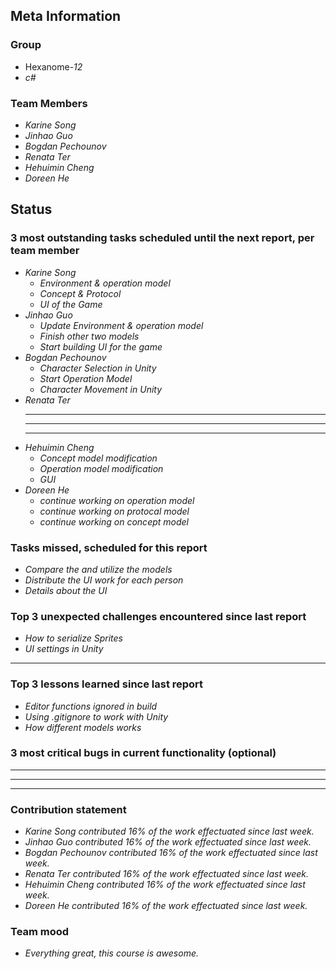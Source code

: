 ## Meta Information

### Group

 * Hexanome-*12*
 * *c#*

### Team Members

 * *Karine Song*
 * *Jinhao Guo*
 * *Bogdan Pechounov*
 * *Renata Ter*
 * *Hehuimin Cheng*
 * *Doreen He*

## Status

### 3 most outstanding tasks scheduled until the next report, per team member

 * *Karine Song*
   * *Environment & operation model*
   * *Concept & Protocol*
   * *UI of the Game*
 * *Jinhao Guo*
   * *Update Environment & operation model*
   * *Finish other two models*
   * *Start building UI for the game*
 * *Bogdan Pechounov*
   * *Character Selection in Unity*
   * *Start Operation Model*
   * *Character Movement in Unity*
 * *Renata Ter*
   * **
   * **
   * **
 * *Hehuimin Cheng*
   * *Concept model modification*
   * *Operation model modification*
   * *GUI*
 * *Doreen He*
   * *continue working on operation model*
   * *continue working on protocal model*
   * *continue working on concept model*

### Tasks missed, scheduled for this report

 * *Compare the and utilize the models*
 * *Distribute the UI work for each person*
 * *Details about the UI*

### Top 3 unexpected challenges encountered since last report

  * *How to serialize Sprites*
  * *UI settings in Unity*
  * **

### Top 3 lessons learned since last report

 * *Editor functions ignored in build*
 * *Using .gitignore to work with Unity*
 * *How different models works*

### 3 most critical bugs in current functionality (optional)

 * **
 * **
 * **

### Contribution statement

 * *Karine Song contributed 16% of the work effectuated since last week.*
 * *Jinhao Guo contributed 16% of the work effectuated since last week.*
 * *Bogdan Pechounov contributed 16% of the work effectuated since last week.*
 * *Renata Ter contributed 16% of the work effectuated since last week.*
 * *Hehuimin Cheng contributed 16% of the work effectuated since last week.*
 * *Doreen He contributed 16% of the work effectuated since last week.*

### Team mood

 * *Everything great, this course is awesome.*
